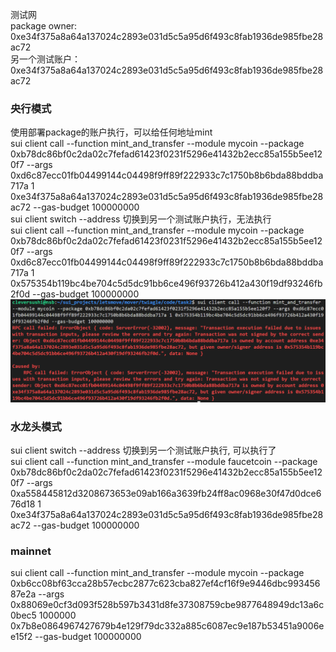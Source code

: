 测试网  
package owner:  
0xe34f375a8a64a137024c2893e031d5c5a95d6f493c8fab1936de985fbe28ac72  
另一个测试账户：0xe34f375a8a64a137024c2893e031d5c5a95d6f493c8fab1936de985fbe28ac72  
### 央行模式  
使用部署package的账户执行，可以给任何地址mint  
sui client call --function mint_and_transfer --module mycoin --package 0xb78dc86bf0c2da02c7fefad61423f0231f5296e41432b2ecc85a155b5ee120f7 --args 0xd6c87ecc01fb04499144c04498f9ff89f222933c7c1750b8b6bda88bddba717a 1 0xe34f375a8a64a137024c2893e031d5c5a95d6f493c8fab1936de985fbe28ac72 --gas-budget 100000000  
sui client switch --address 切换到另一个测试账户执行，无法执行  
sui client call --function mint_and_transfer --module mycoin --package 0xb78dc86bf0c2da02c7fefad61423f0231f5296e41432b2ecc85a155b5ee120f7 --args 0xd6c87ecc01fb04499144c04498f9ff89f222933c7c1750b8b6bda88bddba717a 1 0x575354b119bc4be704c5d5dc91bb6ce496f93726b412a430f19df93246fb2f0d --gas-budget 100000000
![2_1.png](2_1.png)
### 水龙头模式
sui client switch --address 切换到另一个测试账户执行, 可以执行了  
sui client call --function mint_and_transfer --module faucetcoin --package 0xb78dc86bf0c2da02c7fefad61423f0231f5296e41432b2ecc85a155b5ee120f7 --args 0xa558445812d3208673653e09ab166a3639fb24ff8ac0968e30f47d0dce676d18 1 0xe34f375a8a64a137024c2893e031d5c5a95d6f493c8fab1936de985fbe28ac72 --gas-budget 100000000  
### mainnet
sui client call --function mint_and_transfer --module mycoin --package 0xb6cc08bf63cca28b57ecbc2877c623cba827ef4cf16f9e9446dbc99345687e2a --args 0x88069e0cf3d093f528b597b3431d8fe37308759cbe9877648949dc13a6c0bec5 1000000 0x7b8e0864967427679b4e129f79dc332a885c6087ec9e187b53451a9006ee15f2 --gas-budget 100000000
